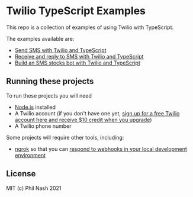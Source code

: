 # Twilio TypeScript Examples

This repo is a collection of examples of using Twilio with TypeScript.

The examples available are:

* [Send SMS with Twilio and TypeScript](./send-sms/)
* [Receive and reply to SMS with Twilio and TypeScript](./receive-sms)
* [Build an SMS stocks bot with Twilio and TypeScript](./stonks-bot)

## Running these projects

To run these projects you will need

* [Node.js](https://nodejs.org/en/) installed
* A Twilio account (if you don't have one yet, [sign up for a free Twilio account here and receive $10 credit when you upgrade](https://twil.io/philnash))
* A Twilio phone number

Some projects will require other tools, including:

* [ngrok](https://ngrok.com/) so that you can [respond to webhooks in your local development environment](https://www.twilio.com/blog/2015/09/6-awesome-reasons-to-use-ngrok-when-testing-webhooks.html)

## License

MIT (c) Phil Nash 2021